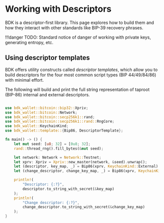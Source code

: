 # Working with Descriptors
BDK is a descriptor-first library. This page explores how to build them and how they interact with other standards like BIP-39 recovery phrases.

!!!danger
    TODO: Standard notice of danger of working with private keys, generating entropy, etc.

## Using descriptor templates
BDK offers utility constructs called _descriptor templates_, which allow you to build descriptors for the four most common script types (BIP 44/49/84/86) with minimal effort.

The following will build and print the full string representation of taproot (BIP-86) internal and external descriptors.

```rust

use bdk_wallet::bitcoin::bip32::Xpriv;
use bdk_wallet::bitcoin::Network;
use bdk_wallet::bitcoin::secp256k1::rand;
use bdk_wallet::bitcoin::secp256k1::rand::RngCore;
use bdk_wallet::KeychainKind;
use bdk_wallet::template::{Bip86, DescriptorTemplate};

fn main() -> () {
    let mut seed: [u8; 32] = [0u8; 32];
    rand::thread_rng().fill_bytes(&mut seed);

    let network: Network = Network::Testnet;
    let xprv: Xpriv = Xpriv::new_master(network, &seed).unwrap();
    let (descriptor, key_map, _) = Bip86(xprv, KeychainKind::External).build(network).unwrap();
    let (change_descriptor, change_key_map, _) = Bip86(xprv, KeychainKind::Internal).build(network).unwrap();

    println!(
        "Descriptor: {:?}",
        descriptor.to_string_with_secret(&key_map)
    );
    println!(
        "Change descriptor: {:?}",
        change_descriptor.to_string_with_secret(&change_key_map)
    );
}
```
